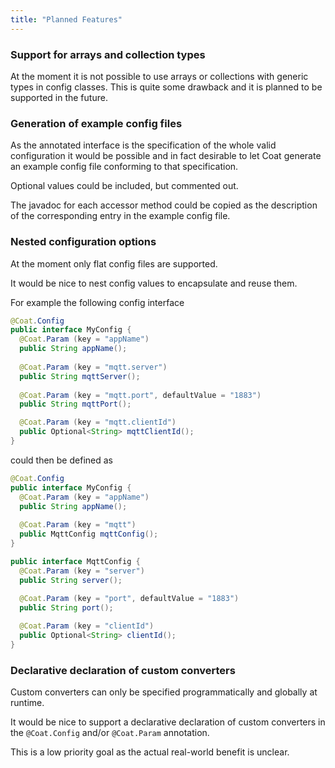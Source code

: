 ```yaml
---
title: "Planned Features"
---
```


### Support for arrays and collection types

At the moment it is not possible to use arrays or collections with generic
types in config classes. This is quite some drawback and it is planned to
be supported in the future.

### Generation of example config files

As the annotated interface is the specification of the whole valid configuration it would be possible and in fact desirable to let Coat generate an example config file conforming to that specification.

Optional values could be included, but commented out.

The javadoc for each accessor method could be copied as the description of
the corresponding entry in the example config file.

### Nested configuration options

At the moment only flat config files are supported.

It would be nice to nest config values to encapsulate and reuse them.

For example the following config interface

```java
@Coat.Config 
public interface MyConfig {
  @Coat.Param (key = "appName")
  public String appName();
  
  @Coat.Param (key = "mqtt.server")
  public String mqttServer();
  
  @Coat.Param (key = "mqtt.port", defaultValue = "1883")
  public String mqttPort();

  @Coat.Param (key = "mqtt.clientId")
  public Optional<String> mqttClientId();
}
```

could then be defined as

```java
@Coat.Config 
public interface MyConfig {
  @Coat.Param (key = "appName")
  public String appName();
  
  @Coat.Param (key = "mqtt")
  public MqttConfig mqttConfig();
}

public interface MqttConfig {
  @Coat.Param (key = "server")
  public String server();
  
  @Coat.Param (key = "port", defaultValue = "1883")
  public String port();

  @Coat.Param (key = "clientId")
  public Optional<String> clientId();
}
```

### Declarative declaration of custom converters

Custom converters can only be specified programmatically and globally at
runtime. 

It would be nice to support a declarative declaration of custom converters
in the `@Coat.Config` and/or `@Coat.Param` annotation. 

This is a low priority goal as the actual real-world benefit is unclear.
